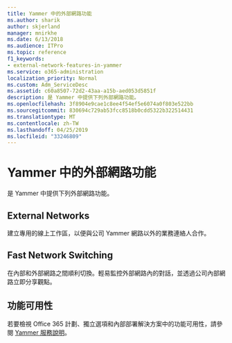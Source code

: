 ```yaml
---
title: Yammer 中的外部網路功能
ms.author: sharik
author: skjerland
manager: mnirkhe
ms.date: 6/13/2018
ms.audience: ITPro
ms.topic: reference
f1_keywords:
- external-network-features-in-yammer
ms.service: o365-administration
localization_priority: Normal
ms.custom: Adm_ServiceDesc
ms.assetid: c60a8507-72d2-43aa-a15b-aed053d5851f
description: 是 Yammer 中提供下列外部網路功能。
ms.openlocfilehash: 3f8904e9cae1c8ee4f54ef5e6074a0f803e522bb
ms.sourcegitcommit: 830694c729ab53fcc8518b0cdd5322b322514431
ms.translationtype: MT
ms.contentlocale: zh-TW
ms.lasthandoff: 04/25/2019
ms.locfileid: "33246809"
---
```

# <a name="external-network-features-in-yammer"></a>Yammer 中的外部網路功能

是 Yammer 中提供下列外部網路功能。
  
## <a name="external-networks"></a>External Networks
<a name="bkmk_ExternalNetworks"> </a>

建立專用的線上工作區，以便與公司 Yammer 網路以外的業務連絡人合作。
  
## <a name="fast-network-switching"></a>Fast Network Switching
<a name="bkmk_FastNetworkSwitching"> </a>

在內部和外部網路之間順利切換。輕易監控外部網路內的對話，並透過公司內部網路立即分享觀點。
  
## <a name="feature-availability"></a>功能可用性
<a name="bkmk_FastNetworkSwitching"> </a>

若要檢視 Office 365 計劃、獨立選項和內部部署解決方案中的功能可用性，請參閱 [Yammer 服務說明](yammer-service-description.md)。